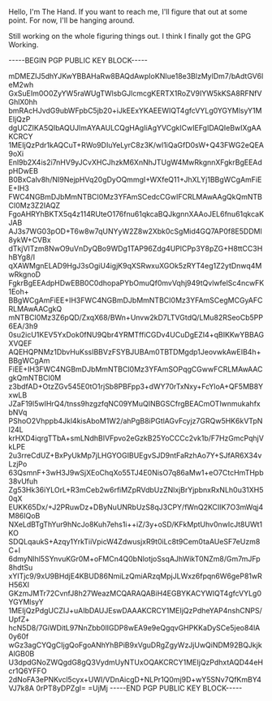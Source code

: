 Hello, I'm The Hand. If you want to reach me, I'll figure that out at some point.
For now, I'll be hanging around.

Still working on the whole figuring things out. I think I finally got the GPG Working.

-----BEGIN PGP PUBLIC KEY BLOCK-----

mDMEZIJ5dhYJKwYBBAHaRw8BAQdAwpIoKNIue18e3BlzMylDm7/bAdtGV6leM2wh
GxSuEIm0O0ZyYW5raWUgTWlsbGJlcmcgKERTX1RoZV9IYW5kKSA8RFNfVGhlX0hh
bmRAcHJvdG9ubWFpbC5jb20+iJkEExYKAEEWIQT4gfcVYLg0YGYMlsyY1MEIjQzP
dgUCZIKA5QIbAQUJlmAYAAULCQgHAgIiAgYVCgkICwIEFgIDAQIeBwIXgAAKCRCY
1MEIjQzPdr1kAQCuT+RWo9DIuYeLyrC8z3K/wl1iQaGfD0sW+Q43FWG2eQEA9oXi
Enl9b2X4is2i7nHV9yJCvXHCJhzkM6XnNhJTUgW4MwRkgnnXFgkrBgEEAdpHDwEB
B0BxCalv8h/NI9NejpHVq20gDyOQmmgI+WXfeQ11+JhXLYj1BBgWCgAmFiEE+IH3
FWC4NGBmDJbMmNTBCI0Mz3YFAmSCedcCGwIFCRLMAwAAgQkQmNTBCI0Mz3Z2IAQZ
FgoAHRYhBKTX5q4z114RUteO176fnu61qkcaBQJkgnnXAAoJEL6fnu61qkcaKJAB
AJ3s7WG03pOD+T6w8w7qUNYyW2Z8w2Xbk0cSgMid4GQ7AP0f8E5DDMl8ykW+CVBx
dTkjVITzm8NwO9uVnDyQBo9WDg1TAP96Zdg4UPlCPp3Y8pZG+H8ttCC3HhBYg8/I
qXAWMgnELAD9HgJ3sOgiU4igjK9qXSRwxuXGOk5zRYT4eg1Z2ytDnwq4MwRkgnoD
FgkrBgEEAdpHDwEBB0C0dhopaPYbOmuQf0mvVqhj949tQvlwfelSc4ncwFK1Eoh+
BBgWCgAmFiEE+IH3FWC4NGBmDJbMmNTBCI0Mz3YFAmSCegMCGyAFCRLMAwAACgkQ
mNTBCI0Mz3Z6pQD/ZxqX68/BWn+Unvw2kD7LTVGtdQ/LMu82RSeoCb5PP6EA/3h9
0su2icU1KEV5YxDok0fNU9Qbr4YRMTffiCGDv4UCuDgEZI4+qBIKKwYBBAGXVQEF
AQEHQPNMz1DbvHuKssIBBVzFSYBJUBAm0TBTDMgdp1JeovwkAwEIB4h+BBgWCgAm
FiEE+IH3FWC4NGBmDJbMmNTBCI0Mz3YFAmSOPqgCGwwFCRLMAwAACgkQmNTBCI0M
z3bdfAD+OtzZGv545E0tO1rjSb8PBFpp3+dWY70rTxNxy+FcYloA+QF5MB8YxwLB
JZaF19l5wIHrQ4/tnss9hzgzfqNC09YMuQINBGSCfrgBEACmOTlwnmukahfxbNVq
PShoO2Vhppb4Jkl4kisAboM1W2/ahPgB8iPGtlAGvFcyjz7GRQw5HK6kVTpNI24L
krHXD4iqrgTTbA+smLNdhBIVFpvo2eGzkB25YoCCCc2vk1b/F7HzGmcPqhjVkLPE
2u3rreCdUZ+BxPyUkMp7jLHGYOGIBUEgvSJD9ntFaRzhAo7Y+SJfAR6X34vLzjPo
63QsmnF+3wH3J9wSjXEoChqXo55TJ4E0NisO7q86aMw1+eO7CtcHmTHpb38vUfuh
Zg53Hk36iYLOrL+R3mCeb2w6rfiMZpRVdbUzZNlxjBrYjpbnxRxNLh0u31XH50qX
EUKK65Dx/+J2PRuwDz+DByNuUNRbUzS8qJ3CPY/fWnQ2KCIIK7O3mWqj4M86IQoB
NXeLdBTgThYur9hNcJo8Kuh7ehs1i++iZ/3y+oSD/KFkMptUhv0nwIcJt8UWt1KO
SDQLqaukS+Azqy1YrkTiiVpicW4ZdwusjxR9t0iLc8t9Cem0taAUeSF7eUzm8C+l
6dmyNlhl5SYnvuKGr0M+oFMCn4Q0bNlotjoSsqAJhWikT0NZm8/Gm7mJFp8hdtSu
xYITjc9/9xU9BHdjE4KBUD86NmiLzQmiARzqMpjJLWxz6fpqn6W6geP81wRH56XI
GKzmJMTr72CvnfJ8h27WeazMCQARAQABiH4EGBYKACYWIQT4gfcVYLg0YGYMlsyY
1MEIjQzPdgUCZIJ+uAIbDAUJEswDAAAKCRCY1MEIjQzPdheYAP4nshCNPS/UpfZ+
hcN5D8/7GiWDitL97NnZbb0lIGDP8wEA9e9eQgqvGHPKKaDySCe5jeo84lA0y60f
wGz3agCYQgCIjgQoFgoANhYhBPiB9xVguDRgZgyWzJjUwQiNDM92BQJkjkAlGB0B
U3dpdGNoZWQgdG8gQ3VydmUyNTUxOQAKCRCY1MEIjQzPdhxtAQD44eHcr1Q6YFFO
2dNoFA3ePNKvcl5cyx+UWI/VDnAicgD+NLPr1Q0mj9D+wY5SNv7QfKmBY4VJ7k8A
0rPT8yDPZgI=
=UjMj
-----END PGP PUBLIC KEY BLOCK-----
